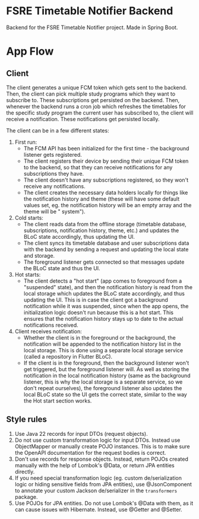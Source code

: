 # FSRE Timetable Notifier Backend

Backend for the FSRE Timetable Notifier project. Made in Spring Boot.

# App Flow

## Client

The client generates a unique FCM token which gets sent to the backend. Then, the client can pick multiple study
programs which they want to subscribe to. These subscriptions get persisted on the backend. Then, whenever the backend
runs a cron job which refreshes the timetables for the specific study program the current user has subscribed to, the
client will receive a notification. These notifications get persisted locally.

The client can be in a few different states:

1. First run:
    - The FCM API has been initialized for the first time - the background listener gets registered.
    - The client registers their device by sending their unique FCM token to the backend, so that they can receive
      notifications for any subscriptions they have.
    - The client doesn't have any subscriptions registered, so they won't receive any notifications.
    - The client creates the necessary data holders locally for things like the notification history and theme (these
      will have some default values set, eg. the notification history will be an empty array and the theme will be "
      system").
2. Cold starts:
    - The client reads data from the offline storage (timetable database, subscriptions, notification history, theme,
      etc.) and updates the BLoC state accordingly, thus updating the UI.
    - The client syncs its timetable database and user subscriptions data with the backend by sending a request and
      updating the local state and storage.
    - The foreground listener gets connected so that messages update the BLoC state and thus the UI.
3. Hot starts:
    - The client detects a "hot start" (app comes to foreground from a "suspended" state), and then the notification
      history is read from the local storage which updates the BLoC state accordingly, and thus updating the UI. This is
      in case the client got a background notification while it was suspended, since when the app opens, the
      initialization logic doesn't run because this is a hot start. This ensures that the notification history stays up
      to date to the actual notifications received.
4. Client receives notification:
    - Whether the client is in the foreground or the background, the notification will be appended to the notification
      history list in the local storage. This is done using a separate local storage service (called a repository in
      Flutter BLoC).
    - If the client is in the foreground, then the background listener won't get triggered, but the foreground listener
      will. As well as storing the notification in the local notification history (same as the background listener, this
      is why the local storage is a separate service, so we don't repeat ourselves), the foreground listener also
      updates the local BLoC state so the UI gets the correct state, similar to the way the Hot start section works.

## Style rules

1. Use Java 22 records for input DTOs (request objects).
2. Do not use custom transformation logic for input DTOs. Instead use ObjectMapper or manually create POJO instances.
   This is to make sure the OpenAPI documentation for the request bodies is correct.
3. Don't use records for response objects. Instead, return POJOs created manually with the help of Lombok's @Data, or
   return JPA entities directly.
4. If you need special transformation logic (eg. custom de/serialization logic or hiding sensitive fields from JPA
   entities), use @JsonComponent to annotate your custom Jackson de/serializer in the `transformers` package.
5. Use POJOs for JPA entities. Do not use Lombok's @Data with them, as it can cause issues with Hibernate. Instead, use
   @Getter and @Setter.
